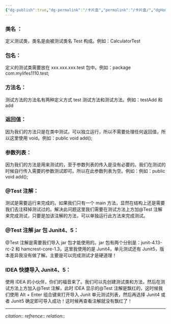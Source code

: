 ```yaml
---
{"dg-publish":true,"dg-permalink":"/卡片盒","permalink":"/卡片盒/","dgHomeLink":true,"dgPassFrontmatter":false,"dgShowBacklinks":false,"dgShowLocalGraph":false,"dgShowInlineTitle":false}
---
```



### 类名 ： 
定义测试类，类名是由被测试类名 Test 构成。例如：CalculatorTest
### 包名： 
定义的测试类需要放在 xxx.xxx.xxx.test 包中。例如：package com.mylifes1110.test;
### 方法名： 
测试方法的方法名有两种定义方式 test 测试方法和测试方法。例如：testAdd 和 add
### 返回值：
因为我们的方法只是在类中测试，可以独立运行，所以不需要处理任何返回值，所以这里使用 void。例如：public void add();
### 参数列表： 
因为我们的方法是用来测试的，至于参数列表的传入是没有必要的。我们在测试的时候自行传入需要的参数测试即可。所以在此参数列表为空。例如：例如：public void add();
### @Test 注解： 
测试是需要运行来完成的。如果我们只有一个 main 方法，显然在结构上还是需要我们去注释掉测试过的。解决此问题这里我们需要在测试方法上方加@Test 注解来完成测试，只要是加该注解的方法，可以单独运行此方法来完成测试。
### @Test 注解 jar 包 Junit4、5：
@Test 注解是需要我们导入 jar 包才能使用的。jar 包有两个分别是：junit-4.13-rc-2 和 hamcrest-core-1.3。这里我使用的是 Junit4，单元测试还有 Junit5，版本差异我没有做了解。主要是可以完成测试才是硬道理！
### IDEA 快捷导入 Junit4、5： 
使用 IDEA 的小伙伴，你们的福音来了。我们可以先创建测试类和方法，然后在测试方法上方加入@Test 注解，此时 IDEA 显示的@Test 注解是飘红的，这时候我们使用 Alt + Enter 组合键来打开导入 Junit 单元测试列表，然后再选择 Junit4 或者 Junit5 确定即可导入成功！这时候再查看注解就没有飘红了！











---
*citation*:: 
*refrence*:: 
*relation*:: 